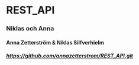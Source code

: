 # REST_API
### Niklas och Anna
#### Anna Zetterström & Niklas Silfverhielm
##### https://github.com/annazetterstrom/REST_API.git